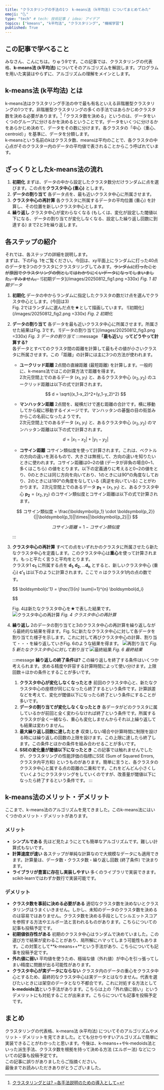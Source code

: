 ```yaml
---
title: "クラスタリングの手法の1つ　k-means法 (k平均法) についてまとめてみた"
emoji: "🌜"
type: "tech" # tech: 技術記事 / idea: アイデア
topics: ["kmeans", "k平均法", "クラスタリング", "機械学習"]
published: True
---
```


## この記事で学べること
みなさん、こんにちは。りゅう9です。この記事では、クラスタリングの代表格、**k-means法 (k平均法)** についてそのアルゴリズムを解説します。プログラムを用いた実装はやらずに、アルゴリズムの理解をメインとします。

## k-means法 (k平均法) とは
k-means法はクラスタリング手法の中で最も有名といえる非階層型クラスタリングの1つです。非階層型クラスタリングの多くの手法ではあらかじめクラスタ数を決める必要があります。[^1]「クラスタ数を決める」というのは、データをいくつのグループに分けるかを決めるということです。データをいくつに分けるかをあらかじめ決めて、データをその数に分けます。各クラスタの「中心（重心、centroid）」を基準に、データを分類します。  
k-meansという名前のkはクラスタ数、meansは平均のことで、各クラスタの中心点がそのクラスター内のデータの平均値で表されることからこう呼ばれています。

## ざっくりとしたk-means法の流れ
1. **初期化**
   まずは、データの中から設定したクラスタ数分だけランダムに点を選びます。この点を**クラスタ中心 (重心)** とします。
2. **データの割り当て**
   各データ点を、最も近いクラスタ中心に所属させます。
3. **クラスタ中心の再計算**
   各クラスタに所属するデータの平均位置 (重心) を計算し、その位置を新しいクラスタ中心とします。
4. **繰り返し**
   クラスタ中心が変わらなくなる (もしくは、変化が設定した閾値以下になる、データの割り当てが変化しなくなる、設定した繰り返し回数に到達する) まで2と3を繰り返します。

## 各ステップの紹介
それでは、各ステップの詳細を説明します。  
まずは、下のFig. 1をご覧ください。今回は、xy平面上にランダムに打った40点のデータを3つのクラスタにクラスタリングしてみます。~~ランダムに打ったことが原因でクラスタリングの例としてはわかりにくいデータになってしまいました。すみません。~~
![初期データ](/images/20250812_fig1.png =330x)
*Fig. 1 初期データ*
1. **初期化**
   データの中からランダムに指定したクラスタの数だけ点を選んでクラスタ中心とします。(今回は3)  
   Fig. 2ではランダムに選んだ点を★として描画しています。
   ![初期化](/images/20250812_fig2.png =330x)
   *Fig. 2 初期化*
2. **データの割り当て**
   各データを最も近いクラスタ中心に所属させます。所属させた結果はFig. 3です。
   ![データの割り当て](/images/20250812_fig3.png =330x)
   *Fig. 3 データの割り当て*
   :::message
   **「最も近い」ってどうやって計算する?**  
   各データとすべてのクラスタ間の距離を計算して最もその値が小さいクラスタに所属させます。この「距離」の計算には主に3つの方法が使われます。  
   - **ユークリッド距離**
    2点間の直線距離 (最短距離) を計算します。一般的に、k-means法ではこの計算方法で距離を得ます。  
    2次元空間上でのあるデータ $(x_1, y_1)$ と、あるクラスタ中心 $(x_2, y_2)$ のユークリッド距離は以下の式で計算されます。

    $$
    d = \sqrt{(x_1-x_2)^2+(y_1-y_2)^2}
    $$

   - **マンハッタン距離**
    2点間を、縦横だけで進む距離の合計です。横に移動してから縦に移動するイメージです。マンハッタンの碁盤の目の街並みからこの名前になったようです。  
    2次元空間上でのあるデータ $(x_1, y_1)$ と、あるクラスタ中心 $(x_2, y_2)$ のマンハッタン距離は以下の式で計算されます。

    $$
    d = |x_1-x_2|+|y_1-y_2|
    $$

   - **コサイン距離**
    コサイン類似度を使って計算されます。これは、ベクトルの方向の違いを測るもので、大きさは無視して、方向の違いを知りたいときに使われます。コサイン距離は0~2の値 (データが非負の場合0~1、多くはこちら) の値をとります。以下の定義通りに考えると0~2の値をとり、0のときには同じ方向を向いており、1のときには90°の角度なしており、2のときには180°の角度をなしている (真逆を向いている) ことがわかります。 
    2次元空間上でのあるデータ $\boldsymbol{p_1}=(x_1, y_1)$ と、あるクラスタ中心 $\boldsymbol{p_2}=(x_2, y_2)$ のコサイン類似度とコサイン距離は以下の式で計算されます。  


    $$
    コサイン類似度 = \frac{\boldsymbol{p_1} \cdot \boldsymbol{p_2}}{||\boldsymbol{p_1}||\times||\boldsymbol{p_2}||}
    $$

    $$
    コサイン距離 = 1 - コサイン類似度
    $$
    
   :::
3. **クラスタ中心の再計算**
   すべての点をいずれかのクラスタに所属させたら新たなクラスタ中心を定義します。このクラスタ中心は**重心**を使って計算されます。もっと平たく言うと平均をとります。  
   クラスタ1 $\boldsymbol{c_1}$ に所属する点を $\boldsymbol{d_1}, \boldsymbol{d_2}, … \boldsymbol{d_n}$ とすると、新しいクラスタ中心 (重心) $\boldsymbol{c'_1}$ は以下のように計算されます。ここで $n$ はクラスタ1内の点の数です。

   $$
   \boldsymbol{c'_1} = \frac{1}{n} \sum_{i=1}^{n} \boldsymbol{d_i}

   $$

   Fig. 4は新たなクラスタ中心を★で表した結果です。
   ![クラスタ中心の再計算](/images/20250812_fig4.png)
   *Fig. 4 クラスタ中心の再計算*

4. **繰り返し**
   2のデータの割り当てと3のクラスタ中心の再計算を繰り返しながら最終的な結果を得ます。Fig. 5に新たなクラスタ中心に対して各データを割り当てた様子を示します。これに対して再びクラスタ中心の計算、割り当て・・・を繰り返していきFig. 6のような結果を得ます。
    ![再割り当て](/images/20250812_fig5.png)
   *Fig. 5 新たなクラスタ中心に対して割り当て*
   ![最終結果](/images/20250812_fig7.png)
   *Fig. 6 最終結果*

   :::message
   **繰り返しの終了条件は?**
   この繰り返しを終了する条件はいくつか考えられます。求める精度や許容する計算時間によって使い分けます。上限回数＋ほかの条件とすることが多いです。
   1. **クラスタ中心が変化しなくなったとき**
   前回のクラスタ中心と、新たなクラスタ中心の座標が同じになったら終了するという条件です。計算誤差などを考えて、変化が閾値以下になったら終了という条件にすることが多いです。
   2. **データの割り当てが変化しなくなったとき**
   各データがどのクラスタに属しているかが前回と全く変わらなければ終了という条件です。所属するクラスタが全く一緒なら、重心も変化しませんからそれ以上繰り返しても結果は変わりません。
   3. **最大繰り返し回数に達したとき**
   収束しない場合や計算時間に制限を設ける時には繰り返しの回数の上限を設けます。この上限に達したら終了します。この条件とほかの条件を組み合わせることが多いです。
   4. **SSEの変化量が閾値以下になったとき**
   この記事では触れませんでしたが、クラスタリングの性能評価の指標にSSE (Sum of Squared Errors, クラスタ内平方和) というものがあります。簡単に言うと、各クラスタのクラスタ中心と属する点の距離の二乗和です。これをどんどん小さくしていくようにクラスタリングをしていくのですが、改善量が閾値以下になったら終了するという条件です。
   :::

## k-means法のメリット・デメリット
ここまで、k-means法のアルゴリズムを見てきました。このk-means法にはいくつかのメリット・デメリットがあります。
### メリット
- **シンプルである**
  先ほど見たようにとても簡単なアルゴリズムです。難しい計算式もないです。
- **計算速度が速い**
  各ステップが単純な計算なので大規模なデータにも適用できます。計算量は、データ数・クラスタ数・繰り返し回数 (終了条件) で決まります。
- **ライブラリが豊富に存在し実装しやすい**
  多くのライブラリで実装できます。scikit-learnではわずか数行で実装可能です。

### デメリット
- **クラスタ数を事前に決める必要がある**
  適切なクラスタ数を決めないとクラスタリングはうまくいきません。しかし、未知のデータのクラスタ数を決めるのは容易ではありません。クラスタ数を決める手段としてシルエットスコアを参照する方法やエルボー法と言われるものがあります。こちらについての記事も投稿予定です。
- **初期値依存性がある**
  初期のクラスタ中心はランダムで決めていました。この選び方で結果が変わることがあり、局所解にハマってしまう可能性もあります。この対策として**k-means++**という手法があり、こちらについても記事を投稿予定です。
- **外れ値に弱い**
  平均値を使うため、極端な値（外れ値）が中心を引っ張ってしまい精度に問題が出る可能性があります。
- **クラスタ中心が実データにならない**
  クラスタ内のデータの重心をクラスタ中心とするため、最終的なクラスタ中心は実データとはなりません。代表を選びたいときには架空のデータとなり不都合です。これに対処する方法として**k-medoids法**という手法があります。こちらは上の「外れ値に弱い」というデメリットにも対処することが出来ます。こちらについても記事を投稿予定です。

## まとめ
クラスタリングの代表格、k-means法 (k平均法) についてそのアルゴリズムやメリット・デメリットを見てきました。とても分かりやすいアルゴリズムで簡単に実装できることがわかったと思います。今後は、k-means++やk-medoids法といった派生手法、クラスタ数を根拠を持って決める方法 (エルボー法) などについての記事も投稿予定です。  
この記事に誤りがありましたらご指摘ください。  
最後までお読みいただきありがとうございました。

[^1]:[クラスタリングとは? ~各手法説明のための導入として~](https://zenn.dev/ryu9/articles/what_clastering#%E3%82%AF%E3%83%A9%E3%82%B9%E3%82%BF%E3%83%AA%E3%83%B3%E3%82%B0%E3%81%AE%E7%A8%AE%E9%A1%9E)